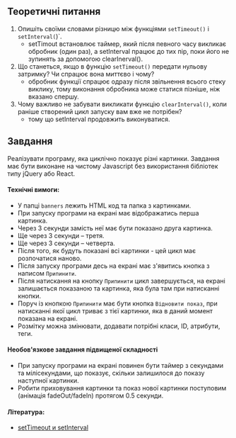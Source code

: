 ## Теоретичні питання

1. Опишіть своїми словами різницю між функціями `setTimeout()` і `setInterval(`)`.
   - setTimout встановлює таймер, який після певного часу викликає обробник (один раз), а setInterval працює до тих пір, поки його не зупинять за допомогою clearInerval().
3. Що станеться, якщо в функцію `setTimeout()` передати нульову затримку? Чи спрацює вона миттєво і чому?
   - обробник функції спрацює одразу після звільнення всього стеку виклику, тому виконання обробника може статися пізніше, ніж вказано спершу.
5. Чому важливо не забувати викликати функцію `clearInterval()`, коли раніше створений цикл запуску вам вже не потрібен?
   - тому що setInterval продовжить виконуватися.
## Завдання

Реалізувати програму, яка циклічно показує різні картинки. Завдання має бути виконане на чистому Javascript без використання бібліотек типу jQuery або React.

#### Технічні вимоги:

- У папці `banners` лежить HTML код та папка з картинками.
- При запуску програми на екрані має відображатись перша картинка.
- Через 3 секунди замість неї має бути показано друга картинка.
- Ще через 3 секунди – третя.
- Ще через 3 секунди – четверта.
- Після того, як будуть показані всі картинки - цей цикл має розпочатися наново.
- Після запуску програми десь на екрані має з'явитись кнопка з написом `Припинити`.
- Після натискання на кнопку `Припинити` цикл завершується, на екрані залишається показаною та картинка, яка була там при натисканні кнопки.
- Поруч із кнопкою `Припинити` має бути кнопка `Відновити показ`, при натисканні якої цикл триває з тієї картинки, яка в даний момент показана на екрані.
- Розмітку можна змінювати, додавати потрібні класи, ID, атрибути, теги. 

#### Необов'язкове завдання підвищеної складності
- При запуску програми на екрані повинен бути таймер з секундами та мілісекундами, що показує, скільки залишилося до показу наступної картинки.
- Робити приховування картинки та показ нової картинки поступовим (анімація fadeOut/fadeIn) протягом 0.5 секунди.

#### Література:
- [setTimeout и setInterval](https://learn.javascript.ru/settimeout-setinterval)

